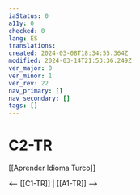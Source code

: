 ```yaml
---
iaStatus: 0
a11y: 0
checked: 0
lang: ES
translations: 
created: 2024-03-08T18:34:55.364Z
modified: 2024-03-14T21:53:36.249Z
ver_major: 0
ver_minor: 1
ver_rev: 22
nav_primary: []
nav_secondary: []
tags: []
---
```

# C2-TR

[[Aprender Idioma Turco]]

<-- [[C1-TR]] | [[A1-TR]] -->